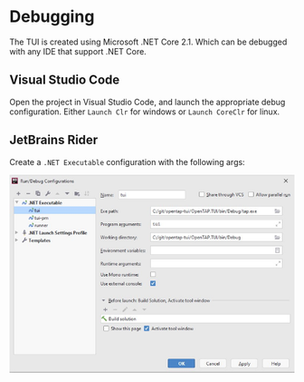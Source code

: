 # Debugging
The TUI is created using Microsoft .NET Core 2.1. Which can be debugged with any IDE that support .NET Core.

## Visual Studio Code
Open the project in Visual Studio Code, and launch the appropriate debug configuration. Either `Launch Clr` for windows or `Launch CoreClr` for linux.

## JetBrains Rider
Create a `.NET Executable` configuration with the following args:

![](./images/RiderConfig.jpg)